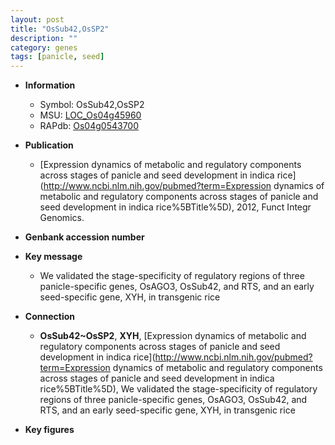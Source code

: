 ```yaml
---
layout: post
title: "OsSub42,OsSP2"
description: ""
category: genes
tags: [panicle, seed]
---
```


* **Information**  
    + Symbol: OsSub42,OsSP2  
    + MSU: [LOC_Os04g45960](http://rice.plantbiology.msu.edu/cgi-bin/ORF_infopage.cgi?orf=LOC_Os04g45960)  
    + RAPdb: [Os04g0543700](http://rapdb.dna.affrc.go.jp/viewer/gbrowse_details/irgsp1?name=Os04g0543700)  

* **Publication**  
    + [Expression dynamics of metabolic and regulatory components across stages of panicle and seed development in indica rice](http://www.ncbi.nlm.nih.gov/pubmed?term=Expression dynamics of metabolic and regulatory components across stages of panicle and seed development in indica rice%5BTitle%5D), 2012, Funct Integr Genomics.

* **Genbank accession number**  

* **Key message**  
    + We validated the stage-specificity of regulatory regions of three panicle-specific genes, OsAGO3, OsSub42, and RTS, and an early seed-specific gene, XYH, in transgenic rice

* **Connection**  
    + __OsSub42~OsSP2__, __XYH__, [Expression dynamics of metabolic and regulatory components across stages of panicle and seed development in indica rice](http://www.ncbi.nlm.nih.gov/pubmed?term=Expression dynamics of metabolic and regulatory components across stages of panicle and seed development in indica rice%5BTitle%5D), We validated the stage-specificity of regulatory regions of three panicle-specific genes, OsAGO3, OsSub42, and RTS, and an early seed-specific gene, XYH, in transgenic rice

* **Key figures**  


